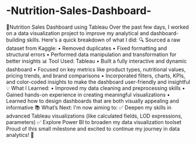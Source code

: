 # -Nutrition-Sales-Dashboard-
🚀Nutrition Sales Dashboard using Tableau
Over the past few days, I worked on a data visualization project to improve my analytical and dashboard-building skills. Here's a quick breakdown of what I did:
🔍 Sourced a raw dataset from Kaggle:
 • Removed duplicates
 • Fixed formatting and structural errors
 • Performed data manipulation and transformation for better insights
📊 Tool Used: Tableau
 • Built a fully interactive and dynamic dashboard
 • Focused on key metrics like product types, nutritional values, pricing trends, and brand comparisons
 • Incorporated filters, charts, KPIs, and color-coded insights to make the dashboard user-friendly and insightful
💡 What I Learned:
 • Improved my data cleaning and preprocessing skills
 • Gained hands-on experience in creating meaningful visualizations
 • Learned how to design dashboards that are both visually appealing and informative
📚 What’s Next:
 I'm now aiming to:
 ✅ Deepen my skills in advanced Tableau visualizations (like calculated fields, LOD expressions, parameters)
 ✅ Explore Power BI to broaden my data visualization toolset
Proud of this small milestone and excited to continue my journey in data analytics! 🚀
